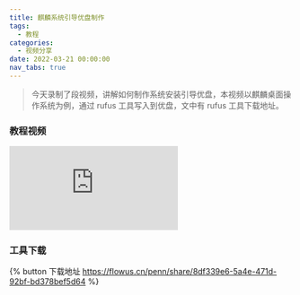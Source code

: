 ```yaml
---
title: 麒麟系统引导优盘制作
tags:
  - 教程
categories:
  - 视频分享
date: 2022-03-21 00:00:00
nav_tabs: true
---
```


> 今天录制了段视频，讲解如何制作系统安装引导优盘，本视频以麒麟桌面操作系统为例，通过 rufus 工具写入到优盘，文中有 rufus 工具下载地址。

<!-- more -->

### 教程视频

<iframe class="b-video" src="https://player.bilibili.com/player.html?bvid=BV1Cq4y147j6&page=1" scrolling="no" border="0" frameborder="no" framespacing="0" allowfullscreen="true"> </iframe>

### 工具下载

{% button 下载地址 https://flowus.cn/penn/share/8df339e6-5a4e-471d-92bf-bd378bef5d64 %}
